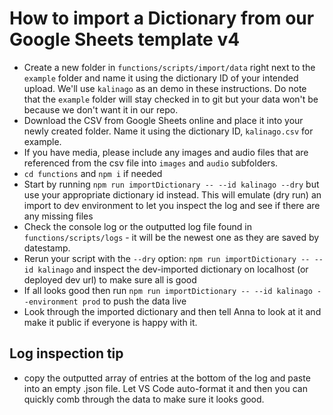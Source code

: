 # How to import a Dictionary from our Google Sheets template v4

- Create a new folder in `functions/scripts/import/data` right next to the `example` folder and name it using the dictionary ID of your intended upload. We'll use `kalinago` as an demo in these instructions. Do note that the `example` folder will stay checked in to git but your data won't be because we don't want it in our repo.
- Download the CSV from Google Sheets online and place it into your newly created folder. Name it using the dictionary ID, `kalinago.csv` for example.
- If you have media, please include any images and audio files that are referenced from the csv file into `images` and `audio` subfolders.
- `cd functions` and `npm i` if needed
- Start by running `npm run importDictionary -- --id kalinago --dry` but use your appropriate dictionary id instead. This will emulate (dry run) an import to dev environment to let you inspect the log and see if there are any missing files
- Check the console log or the outputted log file found in `functions/scripts/logs` - it will be the newest one as they are saved by datestamp.
- Rerun your script with the `--dry` option: `npm run importDictionary -- --id kalinago` and inspect the dev-imported dictionary on localhost (or deployed dev url) to make sure all is good
- If all looks good then run `npm run importDictionary -- --id kalinago --environment prod` to push the data live
- Look through the imported dictionary and then tell Anna to look at it and make it public if everyone is happy with it.

## Log inspection tip
- copy the outputted array of entries at the bottom of the log and paste into an empty .json file. Let VS Code auto-format it and then you can quickly comb through the data to make sure it looks good.